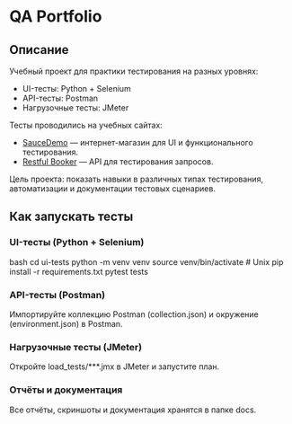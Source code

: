 # QA Portfolio

## Описание
Учебный проект для практики тестирования на разных уровнях:
- UI-тесты: Python + Selenium
- API-тесты: Postman
- Нагрузочные тесты: JMeter

Тесты проводились на учебных сайтах:
- [SauceDemo](https://www.saucedemo.com/) — интернет-магазин для UI и функционального тестирования.
- [Restful Booker](https://restful-booker.herokuapp.com/) — API для тестирования запросов.

Цель проекта: показать навыки в различных типах тестирования, автоматизации и документации тестовых сценариев.

## Как запускать тесты

### UI-тесты (Python + Selenium)
bash
cd ui-tests
python -m venv venv
source venv/bin/activate   # Unix
pip install -r requirements.txt
pytest tests

### API-тесты (Postman)
Импортируйте коллекцию Postman (collection.json) и окружение (environment.json) в Postman.

### Нагрузочные тесты (JMeter)
Откройте load_tests/***.jmx в JMeter и запустите план.

### Отчёты и документация
Все отчёты, скриншоты и документация хранятся в папке docs.
